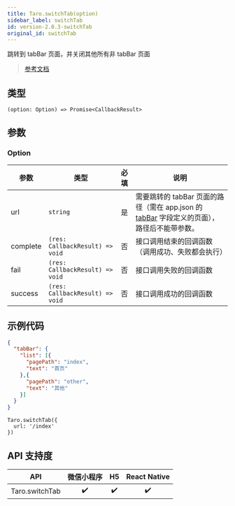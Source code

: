 ```yaml
---
title: Taro.switchTab(option)
sidebar_label: switchTab
id: version-2.0.3-switchTab
original_id: switchTab
---
```


跳转到 tabBar 页面，并关闭其他所有非 tabBar 页面

> [参考文档](https://developers.weixin.qq.com/miniprogram/dev/api/route/wx.switchTab.html)

## 类型

```tsx
(option: Option) => Promise<CallbackResult>
```

## 参数

### Option

| 参数 | 类型 | 必填 | 说明 |
| --- | --- | :---: | --- |
| url | `string` | 是 | 需要跳转的 tabBar 页面的路径（需在 app.json 的 [tabBar](https://developers.weixin.qq.com/miniprogram/dev/reference/configuration/app.html#tabbar) 字段定义的页面），路径后不能带参数。 |
| complete | `(res: CallbackResult) => void` | 否 | 接口调用结束的回调函数（调用成功、失败都会执行） |
| fail | `(res: CallbackResult) => void` | 否 | 接口调用失败的回调函数 |
| success | `(res: CallbackResult) => void` | 否 | 接口调用成功的回调函数 |

## 示例代码

```json
{
  "tabBar": {
    "list": [{
      "pagePath": "index",
      "text": "首页"
    },{
      "pagePath": "other",
      "text": "其他"
    }]
  }
}
```

```tsx
Taro.switchTab({
  url: '/index'
})
```

## API 支持度

| API | 微信小程序 | H5 | React Native |
| :---: | :---: | :---: | :---: |
| Taro.switchTab | ✔️ | ✔️ | ✔️ |
